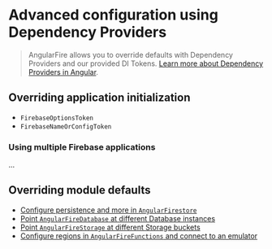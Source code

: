 # Advanced configuration using Dependency Providers

> AngularFire allows you to override defaults with Dependency Providers and our provided DI Tokens. [Learn more about Dependency Providers in Angular](https://angular.io/guide/dependency-injection-providers).

## Overriding application initialization

- `FirebaseOptionsToken`
- `FirebaseNameOrConfigToken`

### Using multiple Firebase applications

...

## Overriding module defaults

- [Configure persistence and more in `AngularFirestore`](firestore/configuration.md)
- [Point `AngularFireDatabase` at different Database instances](rtdb/configuration.md)
- [Point `AngularFireStorage` at different Storage buckets](storage/configuration.md)
- [Configure regions in `AngularFireFunctions` and connect to an emulator](functions/configuration.md)
